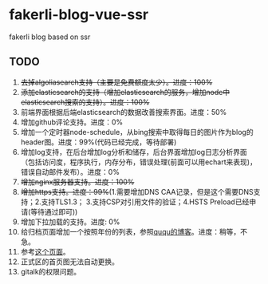 # fakerli-blog-vue-ssr

fakerli blog based on ssr

## TODO

1. ~~去掉algoliasearch支持（主要是免费额度太少）。进度：100%~~
1. ~~添加elasticsearch的支持（增加elasticsearch的服务，增加node中elasticsearch搜索的支持）。进度：100%~~
1. 前端界面根据后端elasticsearch的数据改善搜索界面。进度：50%
1. 增加github评论支持。进度：0%
1. 增加一个定时器node-schedule，从bing搜索中取得每日的图片作为blog的header图。进度：99%(代码已经完成，等待部署)
1. 增加log支持，在后台增加log分析和储存，后台界面增加log日志分析界面（包括访问度，程序执行，内存分布，错误处理(前面可以用echart来表现)，错误自动邮件发布）。进度：0%
1. ~~增加nginx服务器支持。进度：100%~~
1. ~~增加https支持。进度：99%~~(1.需要增加DNS CAA记录，但是这个需要DNS支持；2.支持TLS1.3； 3.支持CSP对引用文件的验证；4.HSTS Preload已经申请(等待通过即可))
1. 增加下拉加载的支持。进度: 0%
1. 给归档页面增加一个按照年份的列表，参照[ququ的博客](https://imququ.com/post/archives.html)。进度：稍等，不急。
1. 参考[这个页面](http://herozhou.coding.me/vue-framework-wz/#/login)。
1. 正式区的首页图无法自动更换。
1. gitalk的权限问题。
